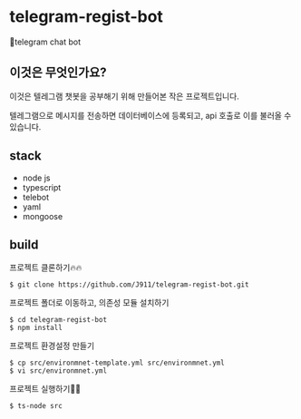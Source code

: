 # telegram-regist-bot
💬telegram chat bot

## 이것은 무엇인가요?
이것은 텔레그램 챗봇을 공부해기 위해 만들어본 작은 프로젝트입니다.

텔레그램으로 메시지를 전송하면 데이터베이스에 등록되고, api 호출로 이를 불러올 수 있습니다.

## stack
- node js
- typescript
- telebot
- yaml
- mongoose

## build
프로젝트 클론하기🔥🔥
```
$ git clone https://github.com/J911/telegram-regist-bot.git
```
프로젝트 폴더로 이동하고, 의존성 모듈 설치하기
```
$ cd telegram-regist-bot
$ npm install
```
프로젝트 환경설정 만들기
```
$ cp src/environmnet-template.yml src/environmnet.yml 
$ vi src/environmnet.yml
```
프로젝트 실행하기🙌🙌
```
$ ts-node src
```
